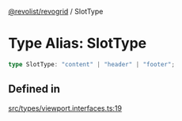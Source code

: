 [@revolist/revogrid](README.md) / SlotType

# Type Alias: SlotType

```ts
type SlotType: "content" | "header" | "footer";
```

## Defined in

[src/types/viewport.interfaces.ts:19](https://github.com/revolist/revogrid/blob/0b52000f7477669f9da5b2b768b7ac1b608db9f9/src/types/viewport.interfaces.ts#L19)
